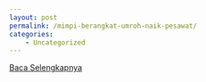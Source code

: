 ```yaml
---
layout: post
permalink: /mimpi-berangkat-umroh-naik-pesawat/
categories:
    - Uncategorized
---
```


[Baca Selengkapnya](/09)